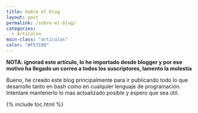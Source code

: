 ```yaml
---
title: Sobre el blog
layout: post
permalink: /sobre-el-blog/
categories:
  - Articulos
main-class: "articulos"
color: "#F57C00"
---
```

**NOTA: ignorad este artículo, lo he importado desde blogger y por ese motivo ha llegado un correo a todos los suscriptores, lamento la molestia**

Bueno, he creado este blog principalmente para ir publicando todo lo que desarrolle tanto en bash como en cualquier lenguaje de programación. Intentare mantenerlo lo mas actualizado posible y espero que sea útil.



{% include toc.html %}
